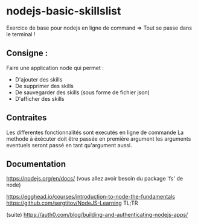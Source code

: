 # nodejs-basic-skillslist
Exercice de base pour nodejs en ligne de command => Tout se passe dans le terminal !

## Consigne :

Faire une application node qui permet :
- D'ajouter des skills
- De supprimer des skills
- De sauvegarder des skills (sous forme de fichier json)
- D'afficher des skills

## Contraites

Les differentes fonctionnalités sont executés en ligne de commande
La methode à éxécuter doit être passée en première argument
les arguments eventuels seront passé en tant qu'argument aussi.

## Documentation

https://nodejs.org/en/docs/
(vous allez avoir besoin du package 'fs' de node)

https://egghead.io/courses/introduction-to-node-the-fundamentals
https://github.com/sergtitov/NodeJS-Learning TL;TR

(suite)
https://auth0.com/blog/building-and-authenticating-nodejs-apps/
